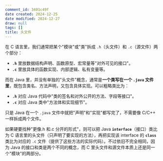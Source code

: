 ```yaml
---
comment_id: 3401c49f
date created: 2024-12-25
date modified: 2024-12-27
draw: null
tags: []
title: 头文件
---
```

在 C 语言里，我们通常把某个"模块"或"类"拆成 `.h`（头文件）和 `.c`（源文件）两个部分：

- **`.h`** 里放数据结构声明、函数原型、宏常量等"对外可见的接口"。
- **`.c`** 里放具体的函数实现、内部逻辑、私有变量等。

而在 Java 里，并没有单独的"头文件"概念，通常是**一个类写在一个 `.java` 文件里**，既包含类名、方法声明，又包含具体实现。可以粗略类比为：

- **`.h`** 对应 Java 代码中"类的签名和对外公开的方法、字段等接口"。
- **`.c`** 对应 Java 类中"方法体和实现细节"。

只是 Java 在一个 `.java` 文件中就把"声明"和"实现"都写完了，不需要像 C/C++ 一样拆成两个文件。

如果硬要找种"更像.h 和.c 分开的形式"，则可以把 Java **`interface`**（接口）类比为 C 语言里的头文件（只声明了要实现的方法），再把实现该 interface 的 **`class`** 类比为对应的 `.c` 文件（提供了这些方法的实际代码）。不过依旧不完全相同，因为 Java 的接口和类是两个不同的概念，而 C 里头文件和源文件本质上还是同一个"模块"的两部分。
